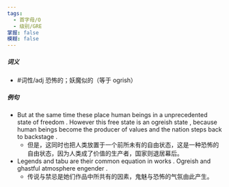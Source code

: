 ```yaml
---
tags:
  - 首字母/O
  - 级别/GRE
掌握: false
模糊: false
---
```

##### 词义
- #词性/adj  恐怖的；妖魔似的（等于 ogrish）
##### 例句
- But at the same time these place human beings in a unprecedented state of freedom . However this free state is an ogreish state , because human beings become the producer of values and the nation steps back to backstage .
	- 但是，这同时也把人类放置于一个前所未有的自由状态，这是一种恐怖的自由状态，因为人类成了价值的生产者，国家则退居幕后。
- Legends and tabu are their common equation in works . Ogreish and ghastful atmosphere engender .
	- 传说与禁忌是她们作品中所共有的因素，鬼魅与恐怖的气氛由此产生。
